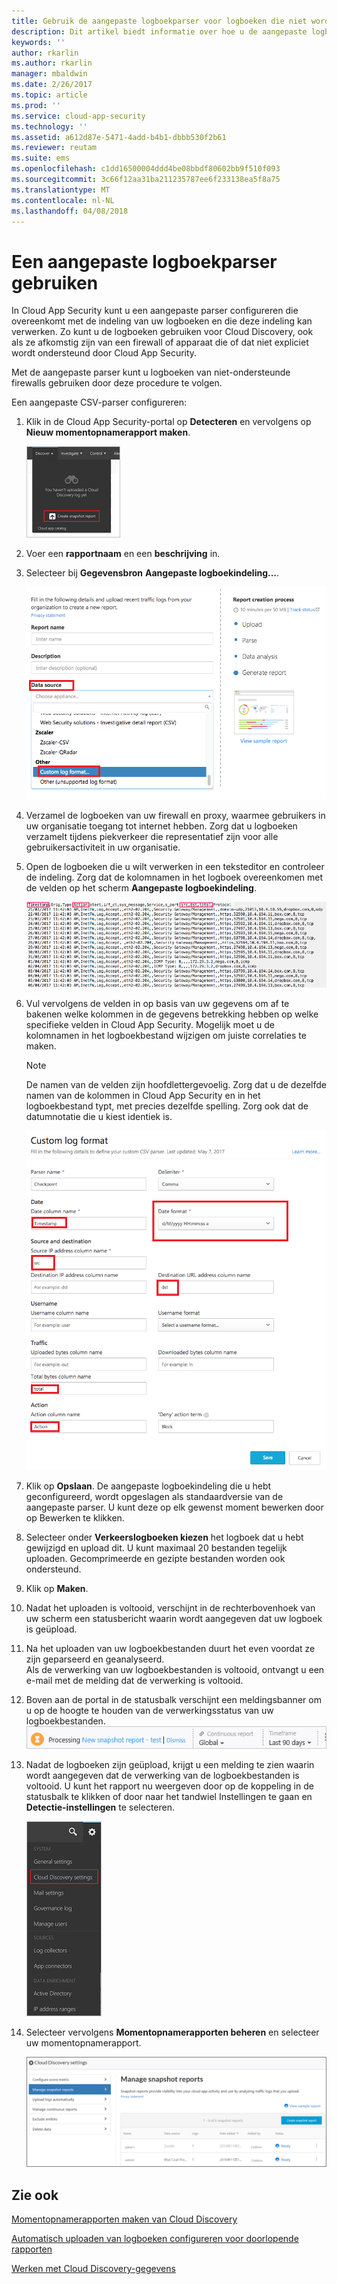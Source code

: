 ```yaml
---
title: Gebruik de aangepaste logboekparser voor logboeken die niet worden ondersteund | Microsoft Docs
description: Dit artikel biedt informatie over hoe u de aangepaste logboekparser kunt gebruiken om logboeken voor apparaten die niet worden ondersteund naar Cloud App Security te uploaden.
keywords: ''
author: rkarlin
ms.author: rkarlin
manager: mbaldwin
ms.date: 2/26/2017
ms.topic: article
ms.prod: ''
ms.service: cloud-app-security
ms.technology: ''
ms.assetid: a612d87e-5471-4add-b4b1-dbbb530f2b61
ms.reviewer: reutam
ms.suite: ems
ms.openlocfilehash: c1dd16500004ddd4be08bbdf80602bb9f510f093
ms.sourcegitcommit: 3c66f12aa31ba211235787ee6f233138ea5f8a75
ms.translationtype: MT
ms.contentlocale: nl-NL
ms.lasthandoff: 04/08/2018
---
```

# <a name="use-a-custom-log-parser"></a>Een aangepaste logboekparser gebruiken
In Cloud App Security kunt u een aangepaste parser configureren die overeenkomt met de indeling van uw logboeken en die deze indeling kan verwerken. Zo kunt u de logboeken gebruiken voor Cloud Discovery, ook als ze afkomstig zijn van een firewall of apparaat die of dat niet expliciet wordt ondersteund door Cloud App Security. 

Met de aangepaste parser kunt u logboeken van niet-ondersteunde firewalls gebruiken door deze procedure te volgen. 


 
Een aangepaste CSV-parser configureren:
1. Klik in de Cloud App Security-portal op **Detecteren** en vervolgens op **Nieuw momentopnamerapport maken**.  
  
   ![Een nieuw momentopnamerapport maken](./media/create-new-snapshot-report.png)
     
2. Voer een **rapportnaam** en een **beschrijving** in.
  
3. Selecteer bij **Gegevensbron** **Aangepaste logboekindeling...**.  

    ![Nieuw momentopnamerapport](./media/custom-log-upload.png)   

4. Verzamel de logboeken van uw firewall en proxy, waarmee gebruikers in uw organisatie toegang tot internet hebben. Zorg dat u logboeken verzamelt tijdens piekverkeer die representatief zijn voor alle gebruikersactiviteit in uw organisatie. 

5. Open de logboeken die u wilt verwerken in een teksteditor en controleer de indeling. Zorg dat de kolomnamen in het logboek overeenkomen met de velden op het scherm **Aangepaste logboekindeling**.

   ![aangepaste logboekparser](./media/log-data.png) 

6. Vul vervolgens de velden in op basis van uw gegevens om af te bakenen welke kolommen in de gegevens betrekking hebben op welke specifieke velden in Cloud App Security. Mogelijk moet u de kolomnamen in het logboekbestand wijzigen om juiste correlaties te maken.
  
   > [!NOTE]
    > De namen van de velden zijn hoofdlettergevoelig. Zorg dat u de dezelfde namen van de kolommen in Cloud App Security en in het logboekbestand typt, met precies dezelfde spelling. Zorg ook dat de datumnotatie die u kiest identiek is.

   ![aangepaste logboekparser](./media/custom-log-parser.png) 


7. Klik op **Opslaan**. De aangepaste logboekindeling die u hebt geconfigureerd, wordt opgeslagen als standaardversie van de aangepaste parser. U kunt deze op elk gewenst moment bewerken door op Bewerken te klikken.

8. Selecteer onder **Verkeerslogboeken kiezen** het logboek dat u hebt gewijzigd en upload dit. U kunt maximaal 20 bestanden tegelijk uploaden. Gecomprimeerde en gezipte bestanden worden ook ondersteund.  
  

9. Klik op **Maken**.  

10. Nadat het uploaden is voltooid, verschijnt in de rechterbovenhoek van uw scherm een statusbericht waarin wordt aangegeven dat uw logboek is geüpload.  
  
11. Na het uploaden van uw logboekbestanden duurt het even voordat ze zijn geparseerd en geanalyseerd.  
    Als de verwerking van uw logboekbestanden is voltooid, ontvangt u een e-mail met de melding dat de verwerking is voltooid. 
  
12. Boven aan de portal in de statusbalk verschijnt een meldingsbanner om u op de hoogte te houden van de verwerkingsstatus van uw logboekbestanden.  
    ![Menubalk logboekbestandsverwerking](./media/processing-log-file-menu-bar.png) 
   
13. Nadat de logboeken zijn geüpload, krijgt u een melding te zien waarin wordt aangegeven dat de verwerking van de logboekbestanden is voltooid. U kunt het rapport nu weergeven door op de koppeling in de statusbalk te klikken of door naar het tandwiel Instellingen te gaan en **Detectie-instellingen** te selecteren.   
  
     ![Tabblad Detectie-instellingen](./media/discovery-settings-tab.png)
14. Selecteer vervolgens **Momentopnamerapporten beheren** en selecteer uw momentopnamerapport.
 
    ![momentopnamerapport beheren](./media/snapshot-report-managment.png)

  
      




## <a name="see-also"></a>Zie ook
 
[Momentopnamerapporten maken van Cloud Discovery](create-snapshot-cloud-discovery-reports.md)

[Automatisch uploaden van logboeken configureren voor doorlopende rapporten](configure-automatic-log-upload-for-continuous-reports.md)

[Werken met Cloud Discovery-gegevens](working-with-cloud-discovery-data.md)

